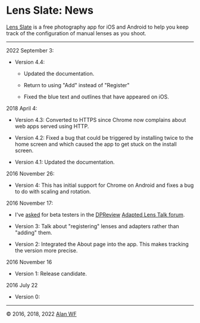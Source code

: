 # Lens Slate: News

[Lens Slate](index.html) is a free photography app for iOS and Android to help you keep track of the configuration of manual lenses as you shoot.

<hr/>

2022 September 3:

  * Version 4.4:
  
    * Updated the documentation.
  
    * Return to using "Add" instead of "Register"
    
    * Fixed the blue text and outlines that have appeared on iOS.

2018 April 4:

 * Version 4.3: Converted to HTTPS since Chrome now complains about web apps served using HTTP.

 * Version 4.2: Fixed a bug that could be triggered by installing twice to the home screen and which caused the app to get stuck on the install screen.

 * Version 4.1: Updated the documentation.

2016 November 26:

 * Version 4: This has initial support for Chrome on Android and fixes a bug to do with scaling and rotation.

2016 November 17:

 * I've [asked](https://www.dpreview.com/forums/thread/4080409) for beta testers in the [DPReview](https://www.dpreview.com) [Adapted Lens Talk forum](https://www.dpreview.com/forums/1065).

 * Version 3: Talk about "registering" lenses and adapters rather than "adding" them.

 * Version 2: Integrated the About page into the app. This makes tracking the version more precise.

2016 November 16

* Version 1: Release candidate.

2016 July 22

* Version 0:

<hr/>

© 2016, 2018, 2022 [Alan WF](https://alanwf.com/)
